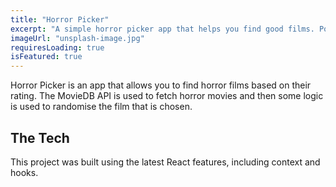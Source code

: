 ```yaml
---
title: "Horror Picker"
excerpt: "A simple horror picker app that helps you find good films. Powered by React"
imageUrl: "unsplash-image.jpg"
requiresLoading: true
isFeatured: true
---
```


Horror Picker is an app that allows you to find horror films based on their rating.
The MovieDB API is used to fetch horror movies and then some logic is used to randomise
the film that is chosen.
## The Tech
This project was built using the latest React features, including context and hooks.

